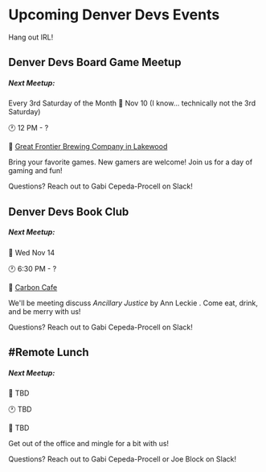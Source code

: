 # Upcoming Denver Devs Events

Hang out IRL!

## Denver Devs Board Game Meetup

##### Next Meetup: 
Every 3rd Saturday of the Month
:date: Nov 10 (I know... technically not the 3rd Saturday)

:clock1: 12 PM - ?

:round_pushpin: [Great Frontier Brewing Company in Lakewood](http://www.greatfrontierbeer.com/)

Bring your favorite games. New gamers are welcome! Join us for a day of gaming and fun! 

Questions? Reach out to Gabi Cepeda-Procell on Slack!


## Denver Devs Book Club

##### Next Meetup: 

:date: Wed Nov 14

:clock1: 6:30 PM - ?

:round_pushpin: [Carbon Cafe](http://www.carbondenver.com/)

We'll be meeting discuss _Ancillary Justice_ by Ann Leckie . Come eat, drink, and be merry with us!

Questions? Reach out to Gabi Cepeda-Procell on Slack!


## #Remote Lunch

##### Next Meetup: 
:date: TBD

:clock1: TBD

:round_pushpin: TBD

Get out of the office and mingle for a bit with us!

Questions? Reach out to Gabi Cepeda-Procell or Joe Block on Slack!
